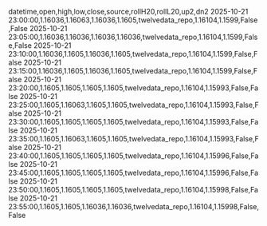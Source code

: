 datetime,open,high,low,close,source,rollH20,rollL20,up2,dn2
2025-10-21 23:00:00,1.16036,1.16063,1.16036,1.1605,twelvedata_repo,1.16104,1.1599,False,False
2025-10-21 23:05:00,1.16036,1.16036,1.16036,1.16036,twelvedata_repo,1.16104,1.1599,False,False
2025-10-21 23:10:00,1.16036,1.1605,1.16036,1.1605,twelvedata_repo,1.16104,1.1599,False,False
2025-10-21 23:15:00,1.16036,1.1605,1.16036,1.1605,twelvedata_repo,1.16104,1.1599,False,False
2025-10-21 23:20:00,1.1605,1.1605,1.1605,1.1605,twelvedata_repo,1.16104,1.15993,False,False
2025-10-21 23:25:00,1.1605,1.16063,1.1605,1.1605,twelvedata_repo,1.16104,1.15993,False,False
2025-10-21 23:30:00,1.1605,1.1605,1.1605,1.1605,twelvedata_repo,1.16104,1.15993,False,False
2025-10-21 23:35:00,1.1605,1.16063,1.1605,1.1605,twelvedata_repo,1.16104,1.15993,False,False
2025-10-21 23:40:00,1.1605,1.1605,1.1605,1.1605,twelvedata_repo,1.16104,1.15996,False,False
2025-10-21 23:45:00,1.1605,1.1605,1.1605,1.1605,twelvedata_repo,1.16104,1.15996,False,False
2025-10-21 23:50:00,1.1605,1.1605,1.1605,1.1605,twelvedata_repo,1.16104,1.15998,False,False
2025-10-21 23:55:00,1.1605,1.1605,1.16036,1.16036,twelvedata_repo,1.16104,1.15998,False,False
